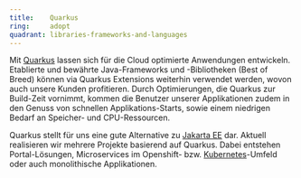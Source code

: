 ```yaml
---
title:    Quarkus  
ring:     adopt  
quadrant: libraries-frameworks-and-languages
---
```


Mit [Quarkus][quarkus] lassen sich für die Cloud optimierte Anwendungen entwickeln. Etablierte und bewährte
Java-Frameworks und -Bibliotheken (Best of Breed) können via Quarkus Extensions weiterhin verwendet werden, wovon auch
unsere Kunden profitieren. Durch Optimierungen, die Quarkus zur Build-Zeit vornimmt, kommen die Benutzer unserer
Applikationen zudem in den Genuss von schnellen Applikations-Starts, sowie einem niedrigen Bedarf an Speicher- und
CPU-Ressourcen.

Quarkus stellt für uns eine gute Alternative zu [Jakarta EE][jakarta-ee] dar. Aktuell realisieren wir mehrere Projekte basierend
auf Quarkus. Dabei entstehen Portal-Lösungen, Microservices im Openshift- bzw. [Kubernetes][kubernetes]-Umfeld oder auch
monolithische Applikationen.

[quarkus]: https://quarkus.io/
[jakarta-ee]: ../libraries-frameworks-and-languages/jakarta-ee.html
[kubernetes]: ../platforms/kubernetes.html

